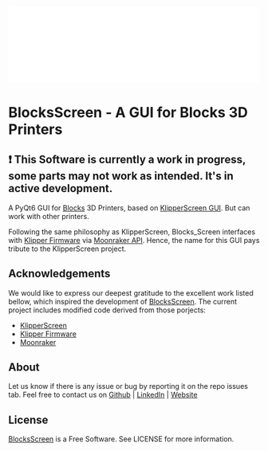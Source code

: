 ![alt](BlocksScreen/lib/ui/resources/media/logoblocks.png)

# BlocksScreen - A GUI for Blocks 3D Printers


## :exclamation: This Software is currently a work in progress, some parts may not work as intended. It's in active development. 

A PyQt6 GUI for [Blocks](https://blockstec.com) 3D Printers, based on [KlipperScreen GUI](https://github.com/KlipperScreen/KlipperScreen). But can work with other printers. 

Following the same philosophy as KlipperScreen, Blocks_Screen interfaces with [Klipper Firmware](https://github.com/Klipper3d/klipper) via [Moonraker API](https://github.com/arksine/moonraker). Hence, the name for this GUI pays tribute to the KlipperScreen project.


## Acknowledgements

We would like to express our deepest gratitude to the excellent work listed bellow, which inspired the development of [BlocksScreen](https://github.com/BlocksTechnology/BlocksScreen). The current project includes modified code derived from those porjects:
 
- [KlipperScreen](https://github.com/KlipperScreen/KlipperScreen)
- [Klipper Firmware](https://github.com/Klipper3d/klipper) 
- [Moonraker](https://github.com/arksine/moonraker)


## About 

Let us know if there is any issue or bug by reporting it on the repo issues tab.
Feel free to contact us on [Github](https://github.com/BlocksTechnology) | [LinkedIn](https://www.linkedin.com/company/blockstec/) | [Website](https://blockstec.com) 

## License 

[BlocksScreen](https://github.com/BlocksTechnology/BlocksScreen) is a Free Software. See LICENSE for more information.
 


